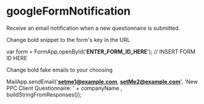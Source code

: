 # googleFormNotification
Receive an email notification when a new questionnaire is submitted.

Change bold snippet to the form's key in the URL

var form = FormApp.openById('**ENTER_FORM_ID_HERE**');	// INSERT FORM ID HERE

Change bold fake emails to your choosing

MailApp.sendEmail('**setme1@example.com**, **setMe2@example.com**', 'New PPC Client Questionnaire: ' + companyName , buildStringFromResponses());
